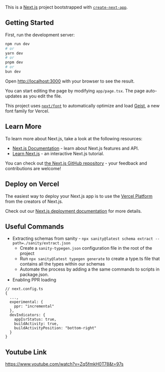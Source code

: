 This is a [Next.js](https://nextjs.org) project bootstrapped with [`create-next-app`](https://nextjs.org/docs/app/api-reference/cli/create-next-app).

## Getting Started

First, run the development server:

```bash
npm run dev
# or
yarn dev
# or
pnpm dev
# or
bun dev
```

Open [http://localhost:3000](http://localhost:3000) with your browser to see the result.

You can start editing the page by modifying `app/page.tsx`. The page auto-updates as you edit the file.

This project uses [`next/font`](https://nextjs.org/docs/app/building-your-application/optimizing/fonts) to automatically optimize and load [Geist](https://vercel.com/font), a new font family for Vercel.

## Learn More

To learn more about Next.js, take a look at the following resources:

- [Next.js Documentation](https://nextjs.org/docs) - learn about Next.js features and API.
- [Learn Next.js](https://nextjs.org/learn) - an interactive Next.js tutorial.

You can check out [the Next.js GitHub repository](https://github.com/vercel/next.js) - your feedback and contributions are welcome!

## Deploy on Vercel

The easiest way to deploy your Next.js app is to use the [Vercel Platform](https://vercel.com/new?utm_medium=default-template&filter=next.js&utm_source=create-next-app&utm_campaign=create-next-app-readme) from the creators of Next.js.

Check out our [Next.js deployment documentation](https://nextjs.org/docs/app/building-your-application/deploying) for more details.

## Useful Commands

- Extracting schemas from sanity - `npx sanity@latest schema extract --path=./sanity/extract.json`
  - Create a `sanity-typegen.json` configuration file in the root of the project
  - Run `npx sanity@latest typegen generate` to create a type.ts file that contains all the types within our schemas
  - Automate the process by adding a the same commands to scripts in package.json.
- Enabling PPR loading

```
// next.config.ts
{
  ...,
  experimental: {
    ppr: "incremental"
  },
  devIndicators: {
    appIsrStatus: true,
    buildActivity: true,
    buildActivityPosition: "bottom-right"
  }
}
```

## Youtube Link

https://www.youtube.com/watch?v=Zq5fmkH0T78&t=97s
